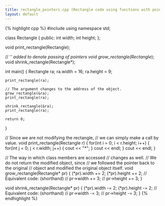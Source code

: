 ```yaml
---
title: rectangle_pointers.cpp (Rectangle code using functions with pointer arguments)
layout: default
---
```


{% highlight cpp %}
#include<iostream>
using namespace std;

class Rectangle
{
    public:
        int width;
        int height;
};

void print_rectangle(Rectangle);

// '*' added to denote passing of pointers
void grow_rectangle(Rectangle*);
void shrink_rectangle(Rectangle*);

int main() {
    Rectangle ra;
    ra.width = 16;
    ra.height = 9;

    print_rectangle(ra);

    // The argument changes to the address of the object.
    grow_rectangle(&ra);
    print_rectangle(ra);

    shrink_rectangle(&ra);
    print_rectangle(ra);

    return 0;
}

// Since we are not modifying the rectangle, 
// we can simply make a call by value.
void print_rectangle(Rectangle r)
{
    for(int i = 0; i < r.height; i++)
    {
        for(int j = 0; j < r.width; j++)
        {
            cout << "*";
        }
        cout << endl;
    }
    cout << endl;
}

// The way in which class members are accessed 
// changes as well.
// We do not return the modified object, since 
// we followed the pointer back to the original 
// object and modified the original object itself.
void grow_rectangle(Rectangle* pr)
{
    (*pr).width += 2;
    (*pr).height += 2;
    // Equivalent code: (shorthand)
    // pr->width += 3;
    // pr->height += 3;
}

void shrink_rectangle(Rectangle* pr)
{
    (*pr).width -= 2;
    (*pr).height -= 2;
    // Equivalent code: (shorthand)
    // pr->width -= 3;
    // pr->height -= 3;
}
{% endhighlight %}
